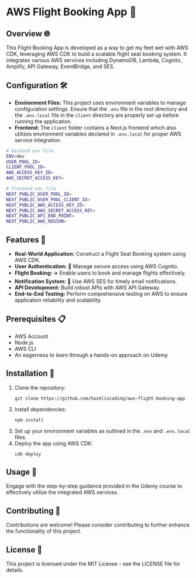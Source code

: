 # AWS Flight Booking App 🛫

## Overview 🌐

This Flight Booking App is developed as a way to get my feet wet with AWS CDK, leveraging AWS CDK to build a scalable flight seat booking system. It integrates various AWS services including DynamoDB, Lambda, Cognito, Amplify, API Gateway, EventBridge, and SES.

## Configuration 🛠️

- **Environment Files:** This project uses environment variables to manage configuration settings. Ensure that the `.env` file in the root directory and the `.env.local` file in the `client` directory are properly set up before running the application.
- **Frontend:** The `client` folder contains a Next.js frontend which also utilizes environment variables declared in `.env.local` for proper AWS service integration.

```bash
# backend env file
ENV=dev
USER_POOL_ID=
CLIENT_POOL_ID=
AWS_ACCESS_KEY_ID= 
AWS_SECRET_ACCESS_KEY=
```

```bash
# frontend env file
NEXT_PUBLIC_USER_POOL_ID=
NEXT_PUBLIC_USER_POOL_CLIENT_ID=
NEXT_PUBLIC_AWS_ACCESS_KEY_ID=
NEXT_PUBLIC_AWS_SECRET_ACCESS_KEY=
NEXT_PUBLIC_API_END_POINT=
NEXT_PUBLIC_AWS_REGION=
```

## Features 🌟

- **Real-World Application:** Construct a Flight Seat Booking system using AWS CDK.
- **User Authentication:** 🔐 Manage secure access using AWS Cognito.
- **Flight Booking:** ✈️ Enable users to book and manage flights effectively.
- **Notification System:** 📧 Use AWS SES for timely email notifications.
- **API Development:** Build robust APIs with AWS API Gateway.
- **End-to-End Testing:** Perform comprehensive testing on AWS to ensure application reliability and scalability.

## Prerequisites 📋

- AWS Account
- Node.js
- AWS CLI
- An eagerness to learn through a hands-on approach on Udemy

## Installation 🔧

1. Clone the repository:
   ```
   git clone https://github.com/hazeliscoding/aws-flight-booking-app
   ```
2. Install dependencies:
   ```
   npm install
   ```
3. Set up your environment variables as outlined in the `.env` and `.env.local` files.
4. Deploy the app using AWS CDK:
   ```
   cdk deploy
   ```

## Usage 📖

Engage with the step-by-step guidance provided in the Udemy course to effectively utilize the integrated AWS services.

## Contributing 🤝

Contributions are welcome! Please consider contributing to further enhance the functionality of this project.

## License 📄

This project is licensed under the MIT License - see the LICENSE file for details.

